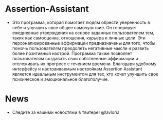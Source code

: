 # Assertion-Assistant

- Это программа, которая помогает людям обрести уверенность в себе и улучшить свое общее самочувствие. Он генерирует ежедневные утверждения на основе заданных пользователем тем, таких как самооценка, отношения, карьера и личные цели. Эти персонализированные аффирмации предназначены для того, чтобы помочь пользователям преодолеть негативные мысли и развить более позитивный настрой. Программа также позволяет пользователям создавать свои собственные аффирмации и отслеживать их прогресс с течением времени. Благодаря удобному интерфейсу и настраиваемым настройкам Assertion Assistant является идеальным инструментом для тех, кто хочет улучшить свое психическое и эмоциональное благополучие.

# News
- Следите за нашими новостями в твитере! @lavloria
